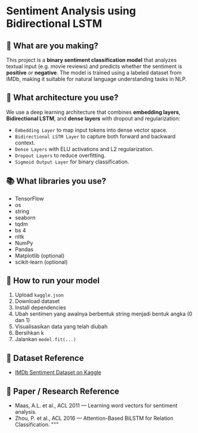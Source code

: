 # Sentiment Analysis using Bidirectional LSTM

## 📌 What are you making?

This project is a **binary sentiment classification model** that analyzes textual input (e.g. movie reviews) and predicts whether the sentiment is **positive** or **negative**.
The model is trained using a labeled dataset from IMDb, making it suitable for natural language understanding tasks in NLP.

## 🧠 What architecture you use?

We use a deep learning architecture that combines **embedding layers**, **Bidirectional LSTM**, and **dense layers** with dropout and regularization:

- `Embedding Layer` to map input tokens into dense vector space.
- `Bidirectional LSTM Layer` to capture both forward and backward context.
- `Dense Layers` with ELU activations and L2 regularization.
- `Dropout Layers` to reduce overfitting.
- `Sigmoid Output Layer` for binary classification.

## 📚 What libraries you use?

- TensorFlow
- os
- string
- seaborn
- tqdm
- bs 4
- nltk
- NumPy
- Pandas
- Matplotlib (optional)
- scikit-learn (optional)

## 🚀 How to run your model

1. Upload `kaggle.json`
2. Download dataset
3. Install dependencies
4. Ubah sentimen yang awalnya berbentuk string menjadi bentuk angka (0 dan 1)
5. Visualisasikan data yang telah diubah
6. Bersihkan k
4. Jalankan `model.fit(...)`

## 📂 Dataset Reference

- [IMDb Sentiment Dataset on Kaggle](https://www.kaggle.com/datasets/guglielmocerri/imdb-sentiment-analysis)

## 📄 Paper / Research Reference

- Maas, A.L. et al., ACL 2011 — Learning word vectors for sentiment analysis.
- Zhou, P. et al., ACL 2016 — Attention-Based BiLSTM for Relation Classification.
"""
